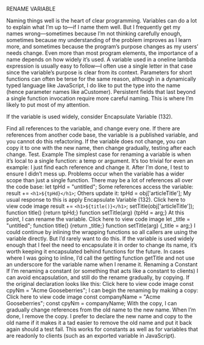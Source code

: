 
RENAME VARIABLE
<!-- Motivation
--------------------------------------------------------------------------------
--------------------------------------------------------------------------------
--------------------------------------------------------------------------------
-------------------------------------------------------------------------------- -->
Naming things well is the heart of clear programming. Variables can do a lot to explain
what I’m up to—if I name them well. But I frequently get my names wrong—sometimes
because I’m not thinking carefully enough, sometimes because my understanding of the
problem improves as I learn more, and sometimes because the program’s purpose
changes as my users’ needs change.
Even more than most program elements, the importance of a name depends on how
widely it’s used. A variable used in a one­line lambda expression is usually easy to
follow—I often use a single letter in that case since the variable’s purpose is clear from
its context. Parameters for short functions can often be terse for the same reason,
although in a dynamically typed language like JavaScript, I do like to put the type into
the name (hence parameter names like aCustomer).
Persistent fields that last beyond a single function invocation require more careful
naming. This is where I’m likely to put most of my attention.
<!-- <!-- Mechanics
..........................................................................
..........................................................................
..........................................................................
..........................................................................
..........................................................................

 -->If the variable is used widely, consider Encapsulate Variable (132).
Find all references to the variable, and change every one.
If there are references from another code base, the variable is a published variable,
and you cannot do this refactoring.
If the variable does not change, you can copy it to one with the new name, then
change gradually, testing after each change.
Test.
Example
The simplest case for renaming a variable is when it’s local to a single function: a temp
or argument. It’s too trivial for even an example: I just find each reference and change
it. After I’m done, I test to ensure I didn’t mess up.
Problems occur when the variable has a wider scope than just a single function. There
may be a lot of references all over the code base:
let tpHd = "untitled";
Some references access the variable:
result += `<h1>${tpHd}</h1>`;
Others update it:
tpHd = obj['articleTitle'];
My usual response to this is apply Encapsulate Variable (132).
Click here to view code image
result += `<h1>${title()}</h1>`;
setTitle(obj['articleTitle']);
function title() {return tpHd;}
function setTitle(arg) {tpHd = arg;}
At this point, I can rename the variable.
Click here to view code image
let _title = "untitled";
function title() {return _title;}
function setTitle(arg) {_title = arg;}
I could continue by inlining the wrapping functions so all callers are using the variable
directly. But I’d rarely want to do this. If the variable is used widely enough that I feel
the need to encapsulate it in order to change its name, it’s worth keeping it
encapsulated behind functions for the future.
In cases where I was going to inline, I’d call the getting function getTitle and not use
an underscore for the variable name when I rename it.
Renaming a Constant
If I’m renaming a constant (or something that acts like a constant to clients) I can avoid
encapsulation, and still do the rename gradually, by copying. If the original declaration
looks like this:
Click here to view code image
const cpyNm = "Acme Gooseberries";
I can begin the renaming by making a copy:
Click here to view code image
const companyName = "Acme Gooseberries";
const cpyNm = companyName;
With the copy, I can gradually change references from the old name to the new name.
When I’m done, I remove the copy. I prefer to declare the new name and copy to the old
name if it makes it a tad easier to remove the old name and put it back again should a
test fail.
This works for constants as well as for variables that are read­only to clients (such as an
exported variable in JavaScript).